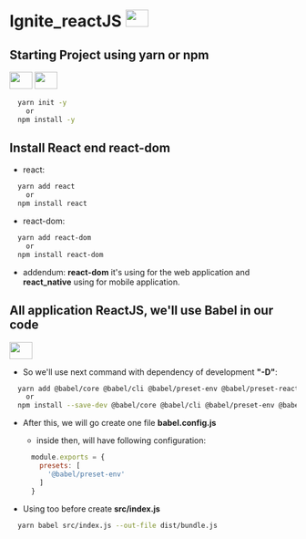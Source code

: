 # Ignite_reactJS <img height="30" width="40" src="https://cdn.jsdelivr.net/gh/devicons/devicon/icons/react/react-original.svg"/>

## Starting Project using yarn or npm
<img height="30" width="40" src="https://cdn.jsdelivr.net/gh/devicons/devicon/icons/yarn/yarn-original.svg"/>
<img height="30" width="40" src="https://cdn.jsdelivr.net/gh/devicons/devicon/icons/npm/npm-original-wordmark.svg" />

  ```bash
    yarn init -y
      or
    npm install -y
  ```
## Install React end react-dom
  * react:
  ```bash
    yarn add react
      or
    npm install react
  ```
  * react-dom:
  ```bash
    yarn add react-dom
      or
    npm install react-dom
  ```
  * addendum: **react-dom** it's using for the web application and **react_native** using for mobile application.

  ## All application ReactJS, we'll use Babel in our code
  <img height="30" width="40" src="https://cdn.jsdelivr.net/gh/devicons/devicon/icons/babel/babel-original.svg"/>

  * So we'll use next command with dependency of development **"-D"**:

  ```bash
    yarn add @babel/core @babel/cli @babel/preset-env @babel/preset-react -D
      or
    npm install --save-dev @babel/core @babel/cli @babel/preset-env @babel/preset-react
  ```
  * After this, we will go create one file **babel.config.js**
    * inside then, will have following configuration:

    ```js
      module.exports = {
        presets: [
          '@babel/preset-env'
        ]
      }
    ```
  * Using too before create **src/index.js** 
  ```bash
    yarn babel src/index.js --out-file dist/bundle.js
  ```